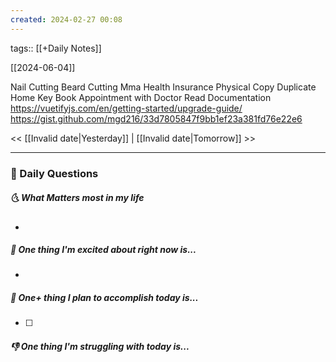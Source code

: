 ```yaml
---
created: 2024-02-27 00:08
---
```

tags:: [[+Daily Notes]]

[[2024-06-04]]

Nail Cutting
Beard Cutting
Mma Health Insurance Physical Copy
Duplicate Home Key
Book Appointment with Doctor
Read Documentation
https://vuetifyjs.com/en/getting-started/upgrade-guide/
https://gist.github.com/mgd216/33d7805847f9bb1ef23a381fd76e22e6


<< [[Invalid date|Yesterday]] | [[Invalid date|Tomorrow]] >>

---
### 📅 Daily Questions
##### 🌜 What Matters most in my life
- 

##### 🙌 One thing I'm excited about right now is...
- 

##### 🚀 One+ thing I plan to accomplish today is...
- [ ] 

##### 👎 One thing I'm struggling with today is...
